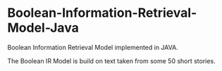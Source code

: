 # Boolean-Information-Retrieval-Model-Java
Boolean Information Retrieval Model implemented in JAVA.

The Boolean IR Model is build on text taken from some 50 short stories.
